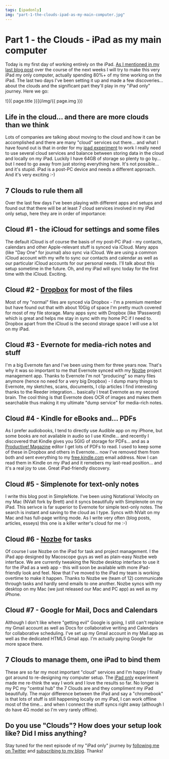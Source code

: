 ```yaml
---
tags: [ipadonly]
img: "part-1-the-clouds-ipad-as-my-main-computer.jpg"
---
```


# Part 1 - the Clouds - iPad as my main computer


Today is my first day of working entirely on the iPad. [As I mentioned in my last blog post](/ipad-as-my-main-computer-prologue) over the course of the next weeks I will try to make this very iPad my only computer, actually spending 80%+ of my time working on the iPad. The last two days I've been setting it up and made a few discoveries... about the clouds and the significant part they'll play in my "iPad only" journey. Here we go:  


<!--More-->

![{{ page.title }}](/img/{{ page.img }})


## Life in the cloud... and there are more clouds than we think

Lots of companies are talking about moving to the cloud and how it can be accomplished and there are many "cloud" services out there... and what I have found out is that in order for my [ipad experiment](/ipad-as-my-main-computer-prologue) to work I really need to use several cloud services and balance between storing data in the cloud and locally on my iPad. Luckily I have 64GB of storage so plenty to go by... but I need to go away from just storing everything here. It's not possible... and it's stupid. iPad is a post-PC device and needs a different approach. And it's very exciting :-)

## 7 Clouds to rule them all

Over the last few days I've been playing with different apps and setups and found out that there will be at least 7 cloud services involved in my iPad only setup, here they are in order of importance:

## Cloud #1 - the iCloud for settings and some files

The default iCloud is of course the basis of my post-PC iPad - my contacts, calendars and other Apple-relevant stuff is synced via iCloud. Many apps (like "Day One" for journal) also sync via iCloud. We are using a common iCloud account with my wife to sync our contacts and calendar as well as our particular iCloud accounts for our personal needs. I'll talk about this setup sometime in the future. Oh, and my iPad will sync today for the first time with the iCloud. Exciting.

## Cloud #2 - [Dropbox](http://db.tt/Mv66FsX) for most of the files

Most of my "normal" files are synced via Dropbox - I'm a premium member but have found out that with about 10Gig of space I'm pretty much covered for most of my file storage. Many apps sync with Dropbox (like 1Password) which is great and helps me stay in sync with my home PC if I need to. Dropbox apart from the iCloud is the second storage space I will use a lot on my iPad.

## Cloud #3 - Evernote for media-rich notes and stuff

I'm a big Evernote fan and I've been using them for three years now. That's why it was so important to me that Evernote synced with my [Nozbe][n] project management app. Thanks to Evernote I'm not "producing" so many files anymore (hence no need for a very big Dropbox) - I dump many things to Evernote, my sketches, scans, documents, I clip articles I find interesting thanks to the Reeder integration... basically I treat Evernote as my second brain. The cool thing is that Evernote does OCR of images and makes them searchable thus making it my ultimate "dump service" for media-rich notes.

## Cloud #4 - Kindle for eBooks and... PDFs

As I prefer audiobooks, I tend to directly use Audible app on my iPhone, but some books are not available in audio so I use Kindle... and recently I discovered that Kindle gives you 5GIG of storage for PDFs... and as a [Productive! Magazine](/magazine/) editor I get lots of PDFs to read. I used to keep some of these in Dropbox and others in Evernote... now I've removed them from both and sent everything to my [free.kindle.com](http://free.kindle.com) email address. Now I can read them in Kindle on my iPad and it remebers my last-read position... and it's a real joy to use. Great iPad-friendly discovery.

## Cloud #5 - Simplenote for text-only notes

I write this blog post in SimpleNote. I've been using Notational Velocity on my Mac (NValt fork by Brett) and it syncs beautifully with Simplenote on my iPad. This serivce is far superior to Evernote for simple text-only notes. The search is instant and saving to the cloud as I type. Syncs with NValt on my Mac and has full-page writing mode. As I write very often (blog posts, articles, esseys) this one is a killer writer's cloud for me :-)

## Cloud #6 - [Nozbe][n] for tasks

Of course I use Nozbe on the iPad for task and project management. I the iPad app designed by Macoscope guys as well as plain-easy Nozbe web interface. We are currently tweaking the Nozbe desktop interface to use it for the iPad as a web app - this will soon be available with more iPad-friendly look and feel. Now that I've moved to the iPad my team is working overtime to make it happen. Thanks to Nozbe we (team of 12) communicate through tasks and hardly send emails to one another. Nozbe syncs with my desktop on my Mac (we just released our Mac and PC app) as well as my iPhone.

## Cloud #7 - Google for Mail, Docs and Calendars

Although I don't like where "getting evil" Google is going, I still can't replace my Gmail account as well as Docs for collaborative writing and Calendars for collaborative scheduling. I've set up my Gmail account in my Mail.app as well as the dedicated HTML5 Gmail app. I'm actually paying Google for more space there.

## 7 Clouds to manage them, one iPad to bind them

These are so far my most important "cloud" services and I'm happy I finally got around to re-designing my computer setup. The [iPad only](/ipad-as-my-main-computer-prologue) experiment made me re-think the way I work and I love the results so far. No longer is my PC my "central hub" the 7 Clouds are and they compliment my iPad beautifully. The major difference between the iPad and say a "chromebook" is that lots of stuff is still happening locally on my iPad, I can work offline most of the time... and when I connect the stuff syncs right away (although I do have 4G model so I'm very rarely offline).

## Do you use "Clouds"? How does your setup look like? Did I miss anything?

Stay tuned for the next episode of my "iPad only" journey by [following me on Twitter](http://www.Twitter.com/MichaelNozbe) and [subscribing to my blog](http://feeds.feedburner.com/MichaelSliwinski). Thanks!


[n]: https://michael.gratis/nozbe